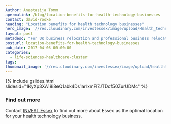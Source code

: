 ```yaml
---
Author: Anastasija Tomm
apermalink: /blog/location-benefits-for-health-technology-businesses
contact: david-rooke
heading: "Location benefits for health technology businesses"
hero_image: '//res.cloudinary.com/investessex/image/upload/Health_technology_1140.jpg'
layout: post
metadesc: "For UK business relocation and professional business relocation services contact Invest Essex today! Email contact@investessex.co.uk."
posturl: location-benefits-for-health-technology-businesses
pub_date: 2017-04-03 00:00:00
categories:
  - life-sciences-healthcare-cluster
tags: 
thumbnail_image: '//res.cloudinary.com/investessex/image/upload/healthtech_165.jpg'
---
```


{% include gslides.html slidesid="1KyXp3XA18i8eQ1abk4Ds1arlxmFI7JTDof50ZurUDMc" %}

### Find out more

Contact [INVEST Essex](http://investessex.co.uk) to find out more about Essex as the optimal location for your health technology business.